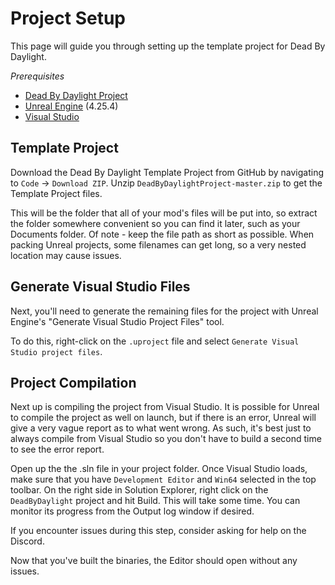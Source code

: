 # Project Setup

This page will guide you through setting up the template project for Dead By Daylight.

*Prerequisites*

- [Dead By Daylight Project](https://github.com/ModByDaylight/DeadByDaylightProject)
- [Unreal Engine](https://www.unrealengine.com/en-US/download) (4.25.4)
- [Visual Studio](https://visualstudio.microsoft.com/)

## Template Project

Download the Dead By Daylight Template Project from GitHub by navigating to `Code` → `Download ZIP`. Unzip `DeadByDaylightProject-master.zip` to get the Template Project files.

This will be the folder that all of your mod's files will be put into, so extract the folder somewhere convenient so you can find it later, such as your Documents folder. Of note - keep the file path as short as possible. When packing Unreal projects, some filenames can get long, so a very nested location may cause issues.

## Generate Visual Studio Files

Next, you'll need to generate the remaining files for the project with Unreal Engine's "Generate Visual Studio Project Files" tool.

To do this, right-click on the `.uproject` file and select `Generate Visual Studio project files`.

## Project Compilation

Next up is compiling the project from Visual Studio. It is possible for Unreal to compile the project as well on launch, but if there is an error, Unreal will give a very vague report as to what went wrong. As such, it's best just to always compile from Visual Studio so you don't have to build a second time to see the error report.

Open up the the .sln file in your project folder. Once Visual Studio loads, make sure that you have `Development Editor` and `Win64` selected in the top toolbar. On the right side in Solution Explorer, right click on the `DeadByDaylight` project and hit Build. This will take some time. You can monitor its progress from the Output log window if desired.

If you encounter issues during this step, consider asking for help on the Discord.

Now that you've built the binaries, the Editor should open without any issues.